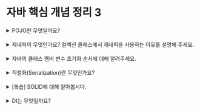 
# 자바 핵심 개념 정리 3
<details>
<summary>POJO란 무엇일까요?</summary>
<div markdown="1">
  * POJO: Plain Old Java Object. POJO는 객체 지향적인 원리에 충실하면서, 환경과 기술에 종속되지 않고 필요에 따라 재활용될 수 있는 방식으로 설계된 오브젝트를 말한다. 즉, 자바 언어 스펙 외의 특정 기술(ex. 프레임워크, 라이브러리, 별개의 클래스)에 대한 종속성이 없어 객체 단독으로 사용할 수 있는 객체를 의미한다.
  <br>
</div>
</details>
<br>

<details>
<summary>제네릭이 무엇인가요? 컬렉션 클래스에서 제네릭을 사용하는 이유를 설명해 주세요.</summary>
<div markdown="1">
  * 제네릭(Generic): 제네릭이란 자바에서 클래스와 메서드를 정의할 때 타입 파라미터를 사용하는 것이다. 클래스 또는 메서드 내부에서 사용할 데이터 타입을 미리 지정하지 않고 사용하는 시점에 구체적인 데이터 타입을 지정한다.
  <br>
  * 컬렉션 클래스에서 제네릭을 사용하는 이유: 컴파일 시에 강한 타입 체크를 통해 타입 안정성을 보장한다(런타임에 발생할 수 있는 ClassCastException을 컴파일 타임에서 체크 가능하다). 다양한 타입의 데이터를 다룰 수 있어 코드 재사용성이 향상된다. 컴파일러가 타입 변환을 수행하므로 불필요한 캐스팅을 제거하여 코드가 간결해진다.
  <br>
</div>
</details>
<br>

<details>
<summary>자바의 클래스 멤버 변수 초기화 순서에 대해 알려주세요.</summary>
<div markdown="1">
  * static 변수 선언부 -> 필드 변수 선언부 -> 생성자 block
  <br>
  1. static 변수 선언부: 클래스가 로드될 때 변수가 제일 먼저 초기화
  <br>
  2. 필드 변수 선언부: 객체가 생성될 때 생성자 block보다 앞서 초기화
  <br>
  3. 생성자 block: 객체가 생성될 때 JVM이 내부적으로 locking(thread-safe 영역)
  <br>
  (참고) 클래스 멤버 변수 초기화 방법: (1)명시적 초기화, (2)생성자, (3)초기화 블럭(인스턴스 초기화 블럭: 인스턴스 변수 초기화, 클래스 초기화 블럭: 클레스 변수 초기화)
  <br>
</div>
</details>
<br>

<details>
<summary>직렬화(Serialization)란 무엇인가요?</summary>
<div markdown="1">
  * 컴퓨터 과학에서 직렬화: 현재 데이터 구조나 오브젝트 상태를 영속적으로 저장하거나 다른 환경으로 전달하기 위해 어떠한 정해진 포맷으로 변환하는 프로세스. 
  <br>
  * 자바에서 직렬화: JVM 메모리에 상주(힙or스택) 되어 있는 객체 데이터를 byte 형태로 변환하는 기술. 객체의 내용을 byte 단위로 변환하면 파일 또는 네트워크를 통해 스트림(송수신)이 가능하게 된다. 직렬화를 사용함으로서 자바 시스템 내부에서 사용되는 객체 또는 데이터의 상태를 저장하거나 외부의 자바 시스템에 전송할 수 있게 된다.
  <br>
</div>
</details>
<br>

<details>
<summary>[복습] SOLID에 대해 알아봅시다.</summary>
<div markdown="1">
  * SRP(Single Responsibility Principle): 단일 책임의 원칙
 <br>
 - 객체는 오직 하나의 책임을 가져야 한다. 한 클래스가 하나의 기능을 담당하여 하나의 책임을 수행하는 데 집중되어있어야 한다.
 <br>
 * OCP(Open-Closed Principle): 개방 폐쇄 원칙
 <br>
 - 객체는 확장에 대해서는 개방적이고 수정에 대해서는 폐쇄적이어야 한다. 기존의 코드를 변경하지 않으면서, 기능을 추가할 수 있도록 설계되어야 한다.
 <br>
 * ISP(Interface Segregation Principle): 인터페이스 분리 원칙
 <br>
 - 인터페이스를 클라이언트 기준으로 분리해야 한다. 즉, 클라이언트가 자신이 호출하지 않는 메소드에 의존하지 않아야 한다.
 <br>
 * LSP(Liskov Substitution Principle): 리스코프 치환 원칙
 <br>
 - 상위 타입의 객체를 하위 타입의 객체로 치환해도 상위 타입을 사용하는 프로그램은 정상적으로 동작해야 한다. 즉 부모 클래스가 들어갈 자리에 자식 클래스를 넣어도 잘 작동해야 한다.
 <br>
 * DIP(Dependency Inversion Principle): 의존성 역전 원칙
 <br>
 - 객체는 구체적인 구현이 아닌 구체적인 구현이 아닌 추상화(추상 클래스, 인터페이스)에 의존해야 한다.
 <br>
</div>
</details>
<br>

<details>
<summary>DI는 무엇일까요?</summary>
<div markdown="1">
  * DI(Dependency Injection, 의존성 주입): 객체를 직접 생성하는 것이 아니라 외부(IoC 컨테이너)에서 생성한 후 주입시켜주는 방식이다. 의존성 주입을 통해 모듈 간의 결합도가 낮아지고 유연성이 높아진다.
  <br>
  (참고) 의존성 주입 방식 3가지 - 생성자 주입, 수정자 주입, 필드 주입
  <br>
</div>
</details>
<br>
